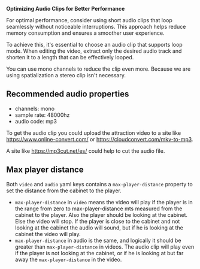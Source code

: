 
**Optimizing Audio Clips for Better Performance**

For optimal performance, consider using short audio clips that loop seamlessly without noticeable interruptions. This approach helps reduce memory consumption and ensures a smoother user experience.

To achieve this, it's essential to choose an audio clip that supports loop mode. When editing the video, extract only the desired audio track and shorten it to a length that can be effectively looped.

You can use mono channels to reduce the clip even more. Because we are using spatialization a stereo clip isn't necessary.

## Recommended audio properties

- channels: mono
- sample rate: 48000hz
- audio code: mp3

To get the audio clip you could upload the attraction video to a site like https://www.online-convert.com/ or https://cloudconvert.com/mkv-to-mp3.

A site like https://mp3cut.net/es/ could help to cut the audio file.

## Max player distance

Both `video` and `audio` yaml keys contains a `max-player-distance` property to set the distance from the cabinet to the player.

- `max-player-distance` in `video` means the video will play if the player is in the range from zero to max-player-distance mts measured from the cabinet to the player. Also the player should be looking at the cabinet. Else the video will stop. If the player is close to the cabinet and not looking at the cabinet the audio will sound, but if he is looking at the cabinet the video will play.
- `max-player-distance` in audio is the same, and logically it should be greater than `max-player-distance` in videos. The audio clip will play even if the player is not looking at the cabinet, or if he is looking at but far away the `max-player-distance` in the video. 

